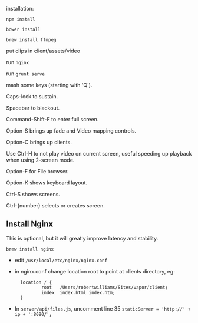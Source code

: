 installation:

`npm install`

`bower install`

`brew install ffmpeg`

put clips in client/assets/video

run `nginx`

run `grunt serve`

mash some keys (starting with 'Q').

Caps-lock to sustain.

Spacebar to blackout.

Command-Shift-F to enter full screen.

Option-S brings up fade and Video mapping controls.

Option-C brings up clients.

Use Ctrl-H to not play video on current screen, useful speeding up playback when using 2-screen mode.

Option-F for File browser.

Option-K shows keyboard layout.

Ctrl-S shows screens.

Ctrl-{number} selects or creates screen.

Install Nginx
-----------------
This is optional, but it will greatly improve latency and stability.

`brew install nginx`

- edit `/usr/local/etc/nginx/nginx.conf`

- in nginx.conf change location root to point at clients directory, eg:

        location / {
                root   /Users/robertwilliams/Sites/vapor/client;
                index  index.html index.htm;
        }

- In `server/api/files.js`, uncomment line 35 `staticServer = 'http://' + ip + ':8080/';`

